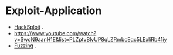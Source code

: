 # Exploit-Application

- [HackSploit](https://www.youtube.com/watch?v=6PrC4z4tPB0&list=RDCMUC0ZTPkdxlAKf-V33tqXwi3Q&start_radio=1) .
- https://www.youtube.com/watch?v=SwoN9aanH1E&list=PLZptvBlvUP8qLZRmbcEqc5LExliRb41iy
- [Fuzzing](https://www.youtube.com/watch?v=QNksAVtOT4A&list=PLILVcu1djxZ371NYWjUryog0myJxRRWxQ) .

